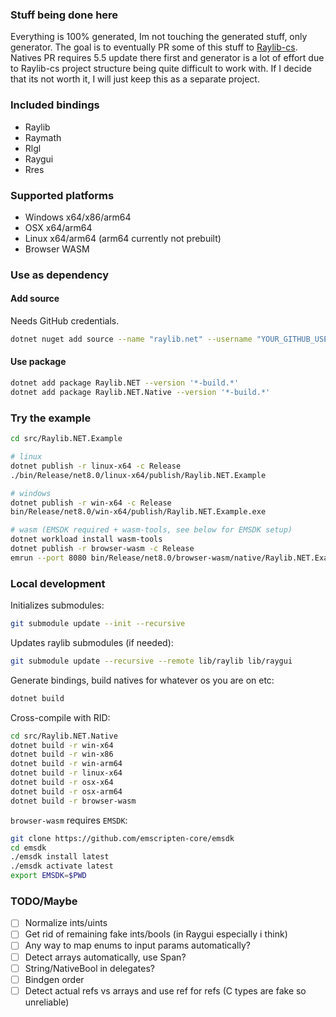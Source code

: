 ### Stuff being done here

Everything is 100% generated, Im not touching the generated stuff, only generator.
The goal is to eventually PR some of this stuff to [Raylib-cs](https://github.com/chrisdill/raylib-cs). Natives PR requires 5.5 update there first and generator is a lot of effort
due to Raylib-cs project structure being quite difficult to work with. If I decide that its not worth it, I will just keep this as a separate project.

### Included bindings

- Raylib
- Raymath
- Rlgl
- Raygui
- Rres

### Supported platforms

- Windows x64/x86/arm64
- OSX x64/arm64
- Linux x64/arm64 (arm64 currently not prebuilt)
- Browser WASM

### Use as dependency

#### Add source

Needs GitHub credentials.

```sh
dotnet nuget add source --name "raylib.net" --username "YOUR_GITHUB_USERNAME" --password "YOUR_GITHUB_TOKEN" --store-password-in-clear-text "https://nuget.pkg.github.com/deathbeam/index.json"
```

#### Use package

```sh
dotnet add package Raylib.NET --version '*-build.*'
dotnet add package Raylib.NET.Native --version '*-build.*'
```

### Try the example

```sh
cd src/Raylib.NET.Example

# linux
dotnet publish -r linux-x64 -c Release
./bin/Release/net8.0/linux-x64/publish/Raylib.NET.Example

# windows
dotnet publish -r win-x64 -c Release
bin/Release/net8.0/win-x64/publish/Raylib.NET.Example.exe

# wasm (EMSDK required + wasm-tools, see below for EMSDK setup)
dotnet workload install wasm-tools
dotnet publish -r browser-wasm -c Release
emrun --port 8080 bin/Release/net8.0/browser-wasm/native/Raylib.NET.Example.html
```

### Local development

Initializes submodules:

```sh
git submodule update --init --recursive
```

Updates raylib submodules (if needed):

```sh
git submodule update --recursive --remote lib/raylib lib/raygui
```

Generate bindings, build natives for whatever os you are on etc:

```sh
dotnet build
```

Cross-compile with RID:

```sh
cd src/Raylib.NET.Native
dotnet build -r win-x64
dotnet build -r win-x86
dotnet build -r win-arm64
dotnet build -r linux-x64
dotnet build -r osx-x64
dotnet build -r osx-arm64
dotnet build -r browser-wasm
```

`browser-wasm` requires `EMSDK`:

```sh
git clone https://github.com/emscripten-core/emsdk
cd emsdk
./emsdk install latest
./emsdk activate latest
export EMSDK=$PWD
```

### TODO/Maybe

- [ ] Normalize ints/uints
- [ ] Get rid of remaining fake ints/bools (in Raygui especially i think)
- [ ] Any way to map enums to input params automatically?
- [ ] Detect arrays automatically, use Span?
- [ ] String/NativeBool in delegates?
- [ ] Bindgen order
- [ ] Detect actual refs vs arrays and use ref for refs (C types are fake so unreliable)
